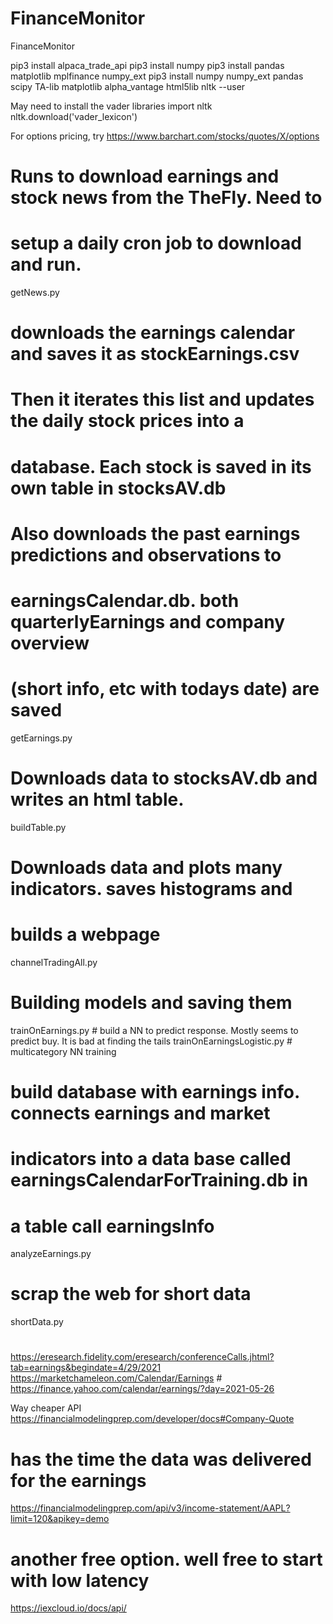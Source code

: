 # FinanceMonitor
FinanceMonitor


pip3 install alpaca_trade_api
pip3 install numpy
pip3 install pandas matplotlib mplfinance numpy_ext
pip3 install numpy numpy_ext pandas scipy TA-lib matplotlib alpha_vantage html5lib nltk --user


May need to install the vader libraries
import nltk
nltk.download('vader_lexicon')


For options pricing, try
https://www.barchart.com/stocks/quotes/X/options

# Runs to download earnings and stock news from the TheFly. Need to
# setup a daily cron job to download and run.
getNews.py

# downloads the earnings calendar and saves it as stockEarnings.csv
# Then it iterates this list and updates the daily stock prices into a
# database. Each stock is saved in its own table in stocksAV.db
# Also downloads the past earnings predictions and observations to
# earningsCalendar.db. both quarterlyEarnings and company overview
# (short info, etc with todays date) are saved
getEarnings.py

# Downloads data to stocksAV.db and writes an html table. 
buildTable.py

# Downloads data and plots many indicators. saves histograms and
# builds a webpage
channelTradingAll.py

# Building models and saving them
trainOnEarnings.py # build a NN to predict response. Mostly seems to
predict buy. It is bad at finding the tails
trainOnEarningsLogistic.py # multicategory NN training

# build database with earnings info. connects earnings and market
# indicators into a data base called earningsCalendarForTraining.db in
# a table call earningsInfo
analyzeEarnings.py

# scrap the web for short data
shortData.py


#
https://eresearch.fidelity.com/eresearch/conferenceCalls.jhtml?tab=earnings&begindate=4/29/2021
https://marketchameleon.com/Calendar/Earnings #
https://finance.yahoo.com/calendar/earnings/?day=2021-05-26


Way cheaper API
https://financialmodelingprep.com/developer/docs#Company-Quote

# has the time the data was delivered for the earnings
https://financialmodelingprep.com/api/v3/income-statement/AAPL?limit=120&apikey=demo

# another free option. well free to start with low latency
https://iexcloud.io/docs/api/
